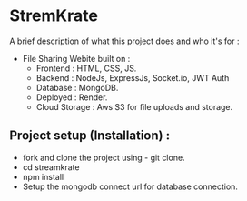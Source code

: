 
# StremKrate

 A brief description of what this project does and who it's for :

- File Sharing Webite built on :
  - Frontend : HTML, CSS, JS.
  - Backend  : NodeJs, ExpressJs, Socket.io, JWT Auth
  - Database : MongoDB.
  - Deployed : Render.
  - Cloud Storage : Aws S3 for file uploads and storage.

## Project setup (Installation) :
- fork and clone the project using - git clone.
- cd streamkrate
- npm install
- Setup the mongodb connect url for database connection.
